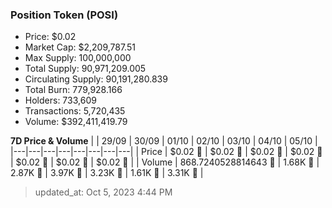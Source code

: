 
  ### Position Token (POSI)
  - Price: $0.02
  - Market Cap: $2,209,787.51
  - Max Supply: 100,000,000
  - Total Supply: 90,971,209.005
  - Circulating Supply: 90,191,280.839
  - Total Burn: 779,928.166
  - Holders: 733,609
  - Transactions: 5,720,435
  - Volume: $392,411,419.79

  **7D Price & Volume**
  | | 29&#x2F;09 | 30&#x2F;09 | 01&#x2F;10 | 02&#x2F;10 | 03&#x2F;10 | 04&#x2F;10 | 05&#x2F;10 |
  |---|---|---|---|---|---|---|---|
  | Price | $0.02 🔻 | $0.02 🚀 | $0.02 🚀 | $0.02 🔻 | $0.02 🚀 | $0.02 🚀 | $0.02 🔻 |
  | Volume | 868.7240528814643 🔻 | 1.68K 🚀 | 2.87K 🚀 | 3.97K 🚀 | 3.23K 🔻 | 1.61K 🔻 | 3.31K 🚀 |

  > updated_at: Oct 5, 2023 4:44 PM
